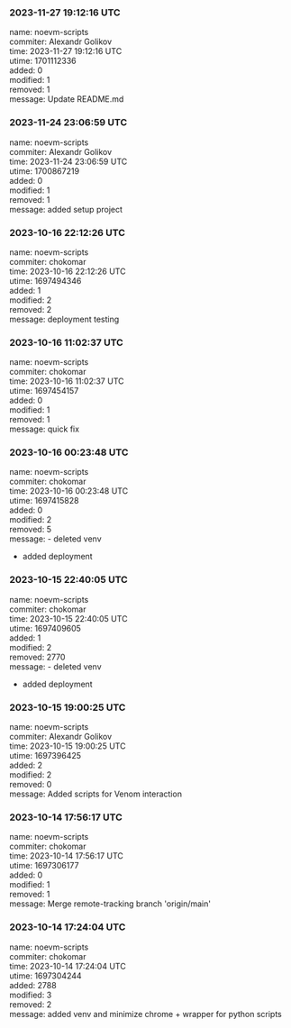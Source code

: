 ### 2023-11-27 19:12:16 UTC
name: noevm-scripts  
commiter: Alexandr Golikov  
time: 2023-11-27 19:12:16 UTC  
utime: 1701112336  
added: 0  
modified: 1  
removed: 1  
message: Update README.md

### 2023-11-24 23:06:59 UTC
name: noevm-scripts  
commiter: Alexandr Golikov  
time: 2023-11-24 23:06:59 UTC  
utime: 1700867219  
added: 0  
modified: 1  
removed: 1  
message: added setup project

### 2023-10-16 22:12:26 UTC
name: noevm-scripts  
commiter: chokomar  
time: 2023-10-16 22:12:26 UTC  
utime: 1697494346  
added: 1  
modified: 2  
removed: 2  
message: deployment testing

### 2023-10-16 11:02:37 UTC
name: noevm-scripts  
commiter: chokomar  
time: 2023-10-16 11:02:37 UTC  
utime: 1697454157  
added: 0  
modified: 1  
removed: 1  
message: quick fix

### 2023-10-16 00:23:48 UTC
name: noevm-scripts  
commiter: chokomar  
time: 2023-10-16 00:23:48 UTC  
utime: 1697415828  
added: 0  
modified: 2  
removed: 5  
message: - deleted venv
- added deployment

### 2023-10-15 22:40:05 UTC
name: noevm-scripts  
commiter: chokomar  
time: 2023-10-15 22:40:05 UTC  
utime: 1697409605  
added: 1  
modified: 2  
removed: 2770  
message: - deleted venv
- added deployment

### 2023-10-15 19:00:25 UTC
name: noevm-scripts  
commiter: Alexandr Golikov  
time: 2023-10-15 19:00:25 UTC  
utime: 1697396425  
added: 2  
modified: 2  
removed: 0  
message: Added scripts for Venom interaction

### 2023-10-14 17:56:17 UTC
name: noevm-scripts  
commiter: chokomar  
time: 2023-10-14 17:56:17 UTC  
utime: 1697306177  
added: 0  
modified: 1  
removed: 1  
message: Merge remote-tracking branch 'origin/main'

### 2023-10-14 17:24:04 UTC
name: noevm-scripts  
commiter: chokomar  
time: 2023-10-14 17:24:04 UTC  
utime: 1697304244  
added: 2788  
modified: 3  
removed: 2  
message: added venv and minimize chrome + wrapper for python scripts


